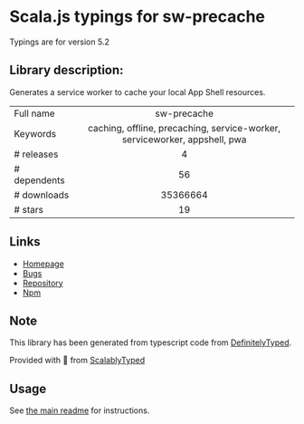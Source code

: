 
# Scala.js typings for sw-precache

Typings are for version 5.2

## Library description:
Generates a service worker to cache your local App Shell resources.

|                    |                 |
| ------------------ | :-------------: |
| Full name          | sw-precache |
| Keywords           | caching, offline, precaching, service-worker, serviceworker, appshell, pwa |
| # releases         | 4 |
| # dependents       | 56 |
| # downloads        | 35366664 |
| # stars            | 19 |

## Links
- [Homepage](https://github.com/googlechrome/sw-precache)
- [Bugs](https://github.com/googlechrome/sw-precache/issues)
- [Repository](https://github.com/googlechrome/sw-precache)
- [Npm](https://www.npmjs.com/package/sw-precache)
    


## Note
This library has been generated from typescript code from [DefinitelyTyped](https://definitelytyped.org).

Provided with :purple_heart: from [ScalablyTyped](https://github.com/oyvindberg/ScalablyTyped)

## Usage
See [the main readme](../../readme.md) for instructions.


